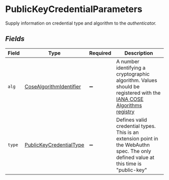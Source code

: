 # PublicKeyCredentialParameters

Supply information on credential type and algorithm to the <i>authenticator<i>.


## Fields

| Field                                                                                                                                                                                   | Type                                                                                                                                                                                    | Required                                                                                                                                                                                | Description                                                                                                                                                                             |
| --------------------------------------------------------------------------------------------------------------------------------------------------------------------------------------- | --------------------------------------------------------------------------------------------------------------------------------------------------------------------------------------- | --------------------------------------------------------------------------------------------------------------------------------------------------------------------------------------- | --------------------------------------------------------------------------------------------------------------------------------------------------------------------------------------- |
| `alg`                                                                                                                                                                                   | [CoseAlgorithmIdentifier](../../models/shared/cosealgorithmidentifier.md)                                                                                                               | :heavy_minus_sign:                                                                                                                                                                      | A number identifying a cryptographic algorithm. Values should be registered with the <a  href="https:www.iana.orgassignmentscosecose.xhtml#algorithms">IANA COSE Algorithms registry<a> |
| `type`                                                                                                                                                                                  | [PublicKeyCredentialType](../../models/shared/publickeycredentialtype.md)                                                                                                               | :heavy_minus_sign:                                                                                                                                                                      | Defines valid credential types. This is an extension point in the WebAuthn spec. The only defined value at this time is "public-key"                                                    |